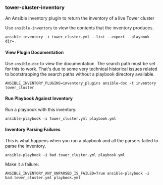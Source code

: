 ### tower-cluster-inventory
An Ansible inventory plugin to return the inventory of a live Tower cluster

Use `ansible-inventory` to view the contents that the inventory produces.

```
ansible-inventory -i tower_cluster.yml --list --export --playbook-dir=.
```

#### View Plugin Documentation

Use `ansible-doc` to view the documentation.
The search path must be set for this to work. That's due to some very technical
historical issues related to bootstrapping the search paths without a playbook
directory available.

```
ANSIBLE_INVENTORY_PLUGINS=inventory_plugins ansible-doc -t inventory tower_cluster
```

#### Run Playbook Against Inventory

Run a playbook with this inventory.

```
ansible-playbook -i tower_cluster.yml playbook.yml
```

#### Inventory Parsing Failures

This is what happens when you run a playbook and all the parsers failed
to parse the inventory.

```
ansible-playbook -i bad.tower_cluster.yml playbook.yml
```

Make it a failure:

```
ANSIBLE_INVENTORY_ANY_UNPARSED_IS_FAILED=True ansible-playbook -i bad.tower_cluster.yml playbook.yml
```

